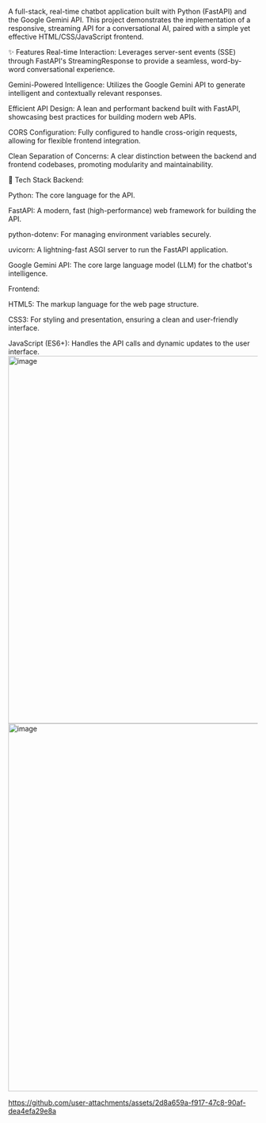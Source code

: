 A full-stack, real-time chatbot application built with Python (FastAPI) and the Google Gemini API. This project demonstrates the implementation of a responsive, streaming API for a conversational AI, paired with a simple yet effective HTML/CSS/JavaScript frontend.

✨ Features
Real-time Interaction: Leverages server-sent events (SSE) through FastAPI's StreamingResponse to provide a seamless, word-by-word conversational experience.

Gemini-Powered Intelligence: Utilizes the Google Gemini API to generate intelligent and contextually relevant responses.

Efficient API Design: A lean and performant backend built with FastAPI, showcasing best practices for building modern web APIs.

CORS Configuration: Fully configured to handle cross-origin requests, allowing for flexible frontend integration.

Clean Separation of Concerns: A clear distinction between the backend and frontend codebases, promoting modularity and maintainability.

🚀 Tech Stack
Backend:

Python: The core language for the API.

FastAPI: A modern, fast (high-performance) web framework for building the API.

python-dotenv: For managing environment variables securely.

uvicorn: A lightning-fast ASGI server to run the FastAPI application.

Google Gemini API: The core large language model (LLM) for the chatbot's intelligence.

Frontend:

HTML5: The markup language for the web page structure.

CSS3: For styling and presentation, ensuring a clean and user-friendly interface.

JavaScript (ES6+): Handles the API calls and dynamic updates to the user interface.
<img width="990" height="742" alt="image" src="https://github.com/user-attachments/assets/650b3eae-d304-4c29-8ecf-59fedad5aa24" />
<img width="989" height="743" alt="image" src="https://github.com/user-attachments/assets/d1fed73a-2cca-4fd8-a411-6ae609bdcefc" />


https://github.com/user-attachments/assets/2d8a659a-f917-47c8-90af-dea4efa29e8a

